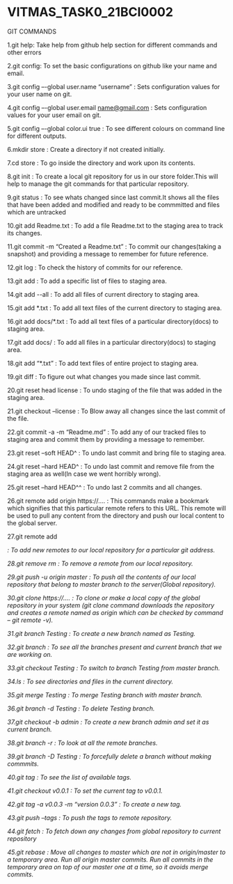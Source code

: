# VITMAS_TASK0_21BCI0002
GIT COMMANDS

1.git help:  Take help from github help section for different commands and other errors 

2.git config: To set the basic configurations on github like your name and email. 

3.git config –-global user.name “username” : Sets configuration values for your user name on git.

4.git config –-global user.email name@gmail.com :  Sets configuration values for your user email on git. 

5.git config –-global color.ui true :  To see different colours on command line for different outputs.

6.mkdir store :  Create a directory if not created initially. 

7.cd store : To go inside the directory and work upon its contents.

8.git init : To create a local git repository for us in our store folder.This will help to manage the git commands for that particular repository. 

9.git status : To see whats changed since last commit.It shows all the files that have been added and modified and ready to be commmitted and files which are untracked 

10.git add Readme.txt : To add a file Readme.txt to the staging area to track its changes. 

11.git commit -m “Created a Readme.txt” : To commit our changes(taking a snapshot) and providing a message to remember for future reference. 

12.git log : To check the history of commits for our reference. 

13.git add : To add a specific list of files to staging area. 

14.git add --all : To add all files of current directory to staging area. 

15.git add *.txt : To add all text files of the current directory to staging area. 

16.git add docs/*.txt : To add all text files of a particular directory(docs) to staging area. 

17.git add docs/ : To add all files in a particular directory(docs) to staging area. 

18.git add “*.txt” : To add text files of entire project to staging area. 

19.git diff : To figure out what changes you made since last commit. 

20.git reset head license : To undo staging of the file that was added in the staging area. 

21.git checkout –license : To Blow away all changes since the last commit of the file. 

22.git commit -a -m “Readme.md” : To add any of our tracked files to staging area and commit them by providing a message to remember. 

23.git reset –soft HEAD^ : To undo last commit and bring file to staging area. 

24.git reset –hard HEAD^ : To undo last commit and remove file from the staging area as well(In case we went horribly wrong). 

25.git reset –hard HEAD^^ : To undo last 2 commits and all changes. 

26.git remote add origin https://.... : This commands make a bookmark which signifies that this particular remote refers to this URL. 
                                        This remote will be used to pull any content from the directory and push our local content to the global server.

27.git remote add <address> : To add new remotes to our local repository for a particular git address. 

28.git remove rm : To remove a remote from our local repository. 

29.git push -u origin master : To push all the contents of our local repository that belong to master branch to the server(Global repository). 

30.git clone https://.... : To clone or make a local copy of the global repository in your system  (git clone command downloads the                                                              repository and creates a remote named as origin which can be checked by command – git remote -v). 

31.git branch Testing : To create a new branch named as Testing. 

32.git branch : To see all the branches present and current branch that we are working on. 

33.git checkout Testing : To switch to branch Testing from master branch. 

34.ls : To see directories and files in the current directory. 

35.git merge Testing : To merge Testing branch with master branch. 

36.git branch -d Testing : To delete Testing branch. 

37.git checkout -b admin : To create a new branch admin and set it as current branch. 

38.git branch -r : To look at all the remote branches. 

39.git branch -D Testing : To forcefully delete a branch without making commmits. 

40.git tag : To see the list of available tags. 

41.git checkout v0.0.1 : To set the current tag to v0.0.1. 

42.git tag -a v0.0.3 -m “version 0.0.3” : To create a new tag. 

43.git push –tags : To push the tags to remote repository. 

44.git fetch : To fetch down any changes from global repository to current repository 

45.git rebase : Move all changes to master which are not in origin/master to a temporary area.
                Run all origin master commits.
                Run all commits in the temporary area on top of our master one at a time, so it avoids merge commits.
  

